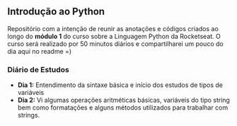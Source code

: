 ## Introdução ao Python

Repositório com a intenção de reunir as anotações e códigos criados ao longo do **módulo 1** do curso sobre a Linguagem Python da Rocketseat.
O curso será realizado por 50 minutos diários e compartilharei um pouco do dia aqui no readme =)

### Diário de Estudos
* **Dia 1:** Entendimento da sintaxe básica e início dos estudos de tipos de variáveis
* **Dia 2:** Vi algumas operações aritméticas básicas, variáveis do tipo string bem como formatações e alguns métodos utilizados para trabalhar com strings.
